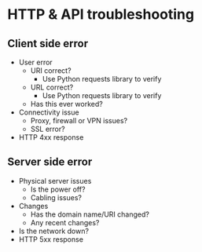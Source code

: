 <!-- cSpell:ignore  -->

# HTTP & API troubleshooting

## Client side error

* User error
    * URI correct?
        * Use Python requests library to verify
    * URL correct?
        * Use Python requests library to verify
    * Has this ever worked?
* Connectivity issue
    * Proxy, firewall or VPN issues?
    * SSL error?
* HTTP 4xx response

## Server side error

* Physical server issues
    * Is the power off?
    * Cabling issues?
* Changes
    * Has the domain name/URI changed?
    * Any recent changes?
* Is the network down?
* HTTP 5xx response
